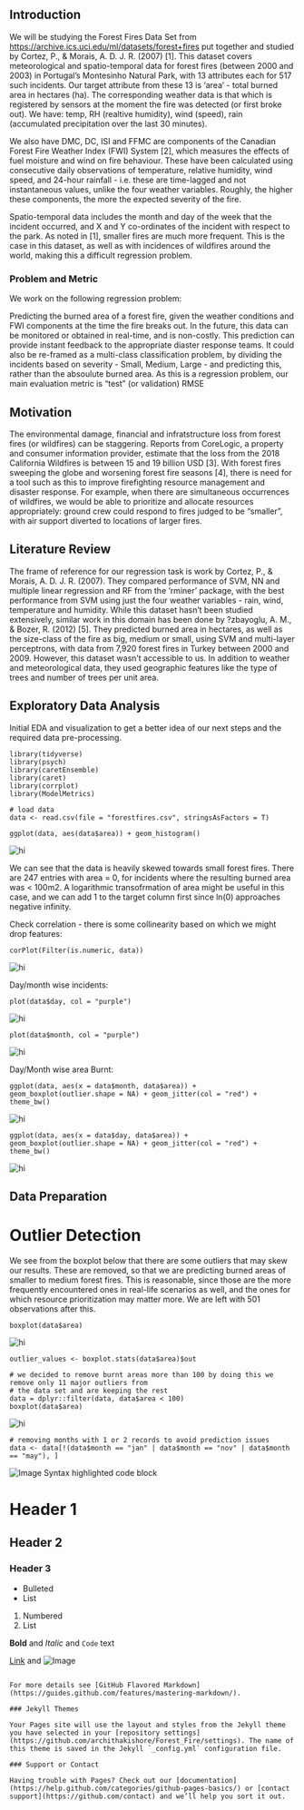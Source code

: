 ## Introduction

We will be studying the Forest Fires Data Set from https://archive.ics.uci.edu/ml/datasets/forest+fires put together and studied by Cortez, P., & Morais, A. D. J. R. (2007) [1]. This dataset covers meteorological and spatio-temporal data for forest fires (between 2000 and 2003) in Portugal’s Montesinho Natural Park, with 13 attributes each for 517 such incidents. Our target attribute from these 13 is ‘area’ - total burned area in hectares (ha). The corresponding weather data is that which is registered by sensors at the moment the fire was detected (or first broke out). We have: temp, RH (realtive humidity), wind (speed), rain (accumulated precipitation over the last 30 minutes).
 
We also have DMC, DC, ISI and FFMC are components of the Canadian Forest Fire Weather Index (FWI) System [2], which measures the effects of fuel moisture and wind on fire behaviour. These have been calculated using consecutive daily observations of temperature, relative humidity, wind speed, and 24-hour rainfall - i.e. these are time-lagged and not instantaneous values, unlike the four weather variables. Roughly, the higher these components, the more the expected severity of the fire.

Spatio-temporal data includes the month and day of the week that the incident occurred, and X and Y co-ordinates of the incident with respect to the park. As noted in [1], smaller fires are much more frequent. This is the case in this dataset, as well as with incidences of wildfires around the world, making this a difficult regression problem.

### Problem and Metric

We work on the following regression problem:

Predicting the burned area of a forest fire, given the weather conditions and FWI components at the time the fire breaks out.
In the future, this data can be monitored or obtained in real-time, and is non-costly.
This prediction can provide instant feedback to the appropriate diaster response teams.
It could also be re-framed as a multi-class classification problem, by dividing the incidents based on severity - Small, Medium, Large - and predicting this, rather than the absoulute burned area.
As this is a regression problem, our main evaluation metric is “test” (or validation) RMSE

## Motivation 

The environmental damage, financial and infratstructure loss from forest fires (or wildfires) can be staggering. Reports from CoreLogic, a property and consumer information provider, estimate that the loss from the 2018 California Wildfires is between 15 and 19 billion USD [3]. With forest fires sweeping the globe and worsening forest fire seasons [4], there is need for a tool such as this to improve firefighting resource management and disaster response. For example, when there are simultaneous occurrences of wildfires, we would be able to prioritize and allocate resources appropriately: ground crew could respond to fires judged to be “smaller”, with air support diverted to locations of larger fires.

## Literature Review

The frame of reference for our regression task is work by Cortez, P., & Morais, A. D. J. R. (2007). They compared performance of SVM, NN and multiple linear regression and RF from the ‘rminer’ package, with the best performance from SVM using just the four weather variables - rain, wind, temperature and humidity. While this dataset hasn’t been studied extensively, similar work in this domain has been done by ?zbayoglu, A. M., & Bozer, R. (2012) [5]. They predicted burned area in hectares, as well as the size-class of the fire as big, medium or small, using SVM and multi-layer perceptrons, with data from 7,920 forest fires in Turkey between 2000 and 2009. However, this dataset wasn’t accessible to us. In addition to weather and meteorological data, they used geographic features like the type of trees and number of trees per unit area.

## Exploratory Data Analysis

Initial EDA and visualization to get a better idea of our next steps and the required data pre-processing.

```
library(tidyverse)
library(psych)
library(caretEnsemble)
library(caret)
library(corrplot)
library(ModelMetrics)

# load data
data <- read.csv(file = "forestfires.csv", stringsAsFactors = T)
```
```
ggplot(data, aes(data$area)) + geom_histogram()
```
<img src="https://github.com/archithakishore/Forest_Fire/blob/master/Images/figure-html/unnamed-chunk-2-1.png" alt="hi" class="inline"/>
 
We can see that the data is heavily skewed towards small forest fires. There are 247 entries with area = 0, for incidents where the resulting burned area was < 100m2. A logarithmic transofrmation of area might be useful in this case, and we can add 1 to the target column first since ln(0) approaches negative infinity.

Check correlation - there is some collinearity based on which we might drop features:
```
corPlot(Filter(is.numeric, data))
```
<img src="https://github.com/archithakishore/Forest_Fire/blob/master/Images/figure-html/unnamed-chunk-4-1.png" alt="hi" class="inline"/>

Day/month wise incidents:
```
plot(data$day, col = "purple")
```
<img src="https://github.com/archithakishore/Forest_Fire/blob/master/Images/figure-html/unnamed-chunk-3-3.png" alt="hi" class="inline"/>

```
plot(data$month, col = "purple")
```
<img src="https://github.com/archithakishore/Forest_Fire/blob/master/Images/figure-html/unnamed-chunk-3-4.png" alt="hi" class="inline"/>

Day/Month wise area Burnt:
```
ggplot(data, aes(x = data$month, data$area)) + geom_boxplot(outlier.shape = NA) + geom_jitter(col = "red") + theme_bw()
 ```
 <img src="https://github.com/archithakishore/Forest_Fire/blob/master/Images/figure-html/unnamed-chunk-3-5.png" alt="hi" class="inline"/>

```
ggplot(data, aes(x = data$day, data$area)) + geom_boxplot(outlier.shape = NA) + geom_jitter(col = "red") + theme_bw()
```
<img src="https://github.com/archithakishore/Forest_Fire/blob/master/Images/figure-html/unnamed-chunk-3-6.png" alt="hi" class="inline"/>

## Data Preparation
# Outlier Detection

We see from the boxplot below that there are some outliers that may skew our results. These are removed, so that we are predicting burned areas of smaller to medium forest fires. This is reasonable, since those are the more frequently encountered ones in real-life scenarios as well, and the ones for which resource prioritization may matter more. We are left with 501 observations after this.

```
boxplot(data$area)
```

<img src="https://github.com/archithakishore/Forest_Fire/blob/master/Images/figure-html/unnamed-chunk-6-1.png" alt="hi" class="inline"/>

```
outlier_values <- boxplot.stats(data$area)$out

# we decided to remove burnt areas more than 100 by doing this we remove only 11 major outliers from
# the data set and are keeping the rest
data = dplyr::filter(data, data$area < 100)
boxplot(data$area)
```
<img src="https://github.com/archithakishore/Forest_Fire/blob/master/Images/figure-html/unnamed-chunk-6-2.png" alt="hi" class="inline"/>

```
# removing months with 1 or 2 records to avoid prediction issues
data <- data[!(data$month == "jan" | data$month == "nov" | data$month == "may"), ]
```
![Image](src)
Syntax highlighted code block


# Header 1
## Header 2
### Header 3

- Bulleted
- List

1. Numbered
2. List

**Bold** and _Italic_ and `Code` text

[Link](url) and ![Image](https://github.com/archithakishore/Forest_Fire/blob/master/Images/figure-html/unnamed-chunk-6-2.png)
```

For more details see [GitHub Flavored Markdown](https://guides.github.com/features/mastering-markdown/).

### Jekyll Themes

Your Pages site will use the layout and styles from the Jekyll theme you have selected in your [repository settings](https://github.com/archithakishore/Forest_Fire/settings). The name of this theme is saved in the Jekyll `_config.yml` configuration file.

### Support or Contact

Having trouble with Pages? Check out our [documentation](https://help.github.com/categories/github-pages-basics/) or [contact support](https://github.com/contact) and we’ll help you sort it out.
